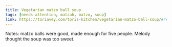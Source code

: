 ```yaml
---
title: Vegetarian matzo ball soup
tags: [needs-attention, matzah, matzo, soup]
link: https://toriavey.com/toris-kitchen/vegetarian-matzo-ball-soup/#recipe
---
```

Notes: matzo balls were good, made enough for five people. Melody thought the soup was too sweet.  

